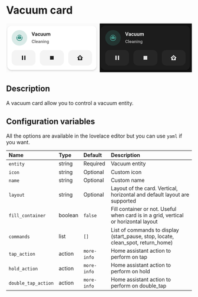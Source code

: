 # Vacuum card

![Vacuum light](../images/vacuum-light.png)
![Vacuum dark](../images/vacuum-dark.png)

## Description

A vacuum card allow you to control a vacuum entity.

## Configuration variables

All the options are available in the lovelace editor but you can use `yaml` if you want.

| Name                | Type    | Default     | Description                                                                         |
| :------------------ | :------ | :---------- | :---------------------------------------------------------------------------------- |
| `entity`            | string  | Required    | Vacuum entity                                                                       |
| `icon`              | string  | Optional    | Custom icon                                                                         |
| `name`              | string  | Optional    | Custom name                                                                         |
| `layout`            | string  | Optional    | Layout of the card. Vertical, horizontal and default layout are supported           |
| `fill_container`    | boolean | `false`     | Fill container or not. Useful when card is in a grid, vertical or horizontal layout |
| `commands`          | list    | `[]`        | List of commands to display (start_pause, stop, locate, clean_spot, return_home)    |
| `tap_action`        | action  | `more-info` | Home assistant action to perform on tap                                             |
| `hold_action`       | action  | `more-info` | Home assistant action to perform on hold                                            |
| `double_tap_action` | action  | `more-info` | Home assistant action to perform on double_tap                                      |

